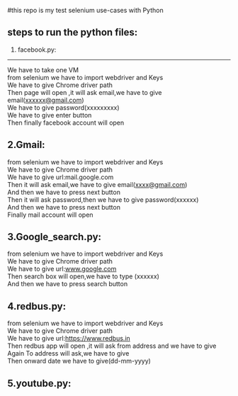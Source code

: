 #this repo is my test selenium use-cases with Python

steps to run the python files:
------------------------------


1. facebook.py:
--------------
We have to take one VM <br />
from selenium we have to import webdriver and Keys <br />
We have to give Chrome driver path <br />
Then page will open ,it will ask email,we have to give email(xxxxxx@gmail.com)<br />
We have to give password(xxxxxxxxx)<br />
We have to give enter button<br />
Then finally facebook account will open<br />

2.Gmail:
--------
from selenium we have to import webdriver and Keys<br />
We have to give Chrome driver path<br />
We have to give url:mail.google.com<br />
Then it will ask email,we have to give email(xxxx@gmail.com)<br />
And then we have to press next button<br />
Then it will ask password,then we have to give password(xxxxxx)<br />
And then we have to press next button<br />
Finally mail account  will open<br />

3.Google_search.py:
------------------
from selenium we have to import webdriver and Keys<br />
We have to give Chrome driver path<br />
We have to give url:www.google.com<br />
Then search box will open,we have to type (xxxxxx)<br />
And then we have to press search  button<br />


4.redbus.py:
-----------

from selenium we have to import webdriver and Keys<br />
We have to give Chrome driver path<br />
We have to give url:https://www.redbus.in<br />
Then redbus app will open ,it will ask from address and we have to give<br />
Again To address will ask,we have to give<br />
Then onward date we have to give(dd-mm-yyyy)<br />


5.youtube.py:
------------
